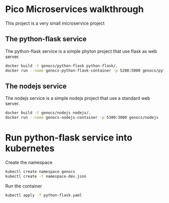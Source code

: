 Pico Microservices walkthrough
====

This project is a very small microservice project


## The python-flask service
The python-flask service is a simple phyton project that use flask as web server.

``` bash
docker build -t genocs/python-flask python-flask/.
docker run --name genocs-python-flask-container -p 5200:5000 genocs/python-flask
```

## The nodejs service
The nodejs service is a simple nodejs project that use a standard web server.

``` bash
docker build -t genocs/nodejs nodejs/.
docker run --name genocs-nodejs-container -p 5300:3000 genocs/nodejs
```


# Run python-flask service into kubernetes

Create the namespace
``` bash
kubectl create namespace genocs
kubectl create -f namespace-dev.json
```

Run the container
``` bash
kubectl apply -f python-flask.yaml
```


